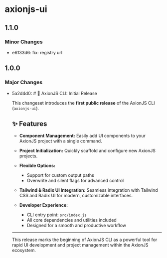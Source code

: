 # axionjs-ui

## 1.1.0

### Minor Changes

- e6133d6: fix: registry url

## 1.0.0

### Major Changes

- 5a2d4d0: # 🚀 AxionJS CLI: Initial Release

  This changeset introduces the **first public release** of the AxionJS CLI (`axionjs-ui`).

  ## ✨ Features

  - **Component Management:**
    Easily add UI components to your AxionJS project with a single command.

  - **Project Initialization:**
    Quickly scaffold and configure new AxionJS projects.

  - **Flexible Options:**

    - Support for custom output paths
    - Overwrite and silent flags for advanced control

  - **Tailwind & Radix UI Integration:**
    Seamless integration with Tailwind CSS and Radix UI for modern, customizable interfaces.

  - **Developer Experience:**
    - CLI entry point: `src/index.js`
    - All core dependencies and utilities included
    - Designed for a smooth and productive workflow

  ***

  This release marks the beginning of AxionJS CLI as a powerful tool for rapid UI development and project management within the AxionJS ecosystem.
